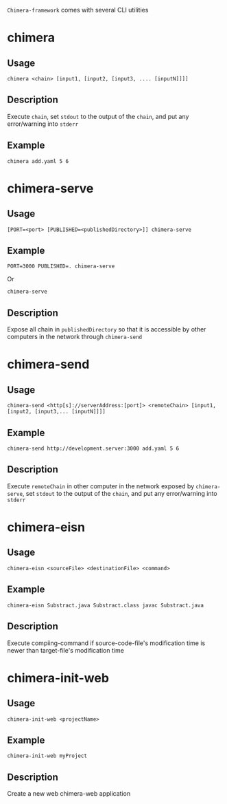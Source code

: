 `Chimera-framework` comes with several CLI utilities

# chimera

## Usage

`chimera <chain> [input1, [input2, [input3, .... [inputN]]]]`

## Description

Execute `chain`, set `stdout` to the output of the `chain`, and put any error/warning into `stderr`

## Example

`chimera add.yaml 5 6`

# chimera-serve

## Usage

`[PORT=<port> [PUBLISHED=<publishedDirectory>]] chimera-serve`

## Example

`PORT=3000 PUBLISHED=. chimera-serve`

Or

`chimera-serve`

## Description

Expose all chain in `publishedDirectory` so that it is accessible by other computers in the network through `chimera-send`

# chimera-send

## Usage

`chimera-send <http[s]://serverAddress:[port]> <remoteChain> [input1, [input2, [input3,... [inputN]]]]`

## Example

`chimera-send http://development.server:3000 add.yaml 5 6`

## Description

Execute `remoteChain` in other computer in the network exposed by `chimera-serve`, set `stdout` to the output of the `chain`, and put any error/warning into `stderr`

# chimera-eisn

## Usage

`chimera-eisn <sourceFile> <destinationFile> <command>`

## Example

`chimera-eisn Substract.java Substract.class javac Substract.java`

## Description

Execute compiing-command if source-code-file's modification time is newer than target-file's modification time

# chimera-init-web

## Usage

`chimera-init-web <projectName>`

## Example

`chimera-init-web myProject`

## Description

Create a new web chimera-web application
